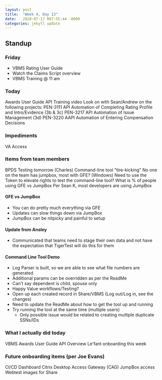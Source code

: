 ```yaml
---
layout: post
title:  "Week 4, Day 13"
date:   2020-07-17 007:55:44 -0600
categories: jekyll update
---
```


## Standup

### Friday
* VBMS Rating User Guide
* Watch the Claims Script overview
* VBMS Training @ 11 am

### Today
Awards User Guide
API Training video
Look on with Sean/Andrew on the following projects:
PEN-3111 API Automation of Completing Rating Profile and Intro/Evidence (3b & 3c)
PEN-3217 API Automation of Issue Management (3d)
PEN-3220 AAPI Automation of Entering Compensation Decisions 

### Impediments
VA Access

### Items from team members
BPDS Testing tomorrow (Charles)
Command-line tool "tire-kicking"
No one on the team has jumpbox, most with GFE? (Windows)
Need to use the Token to elevate rights to test the command-line tool?
What is % of people using GFE vs JumpBox
Per Sean K, most developers are using JumpBox

#### GFE vs JumpBox
* You can do pretty much everything via GFE
* Updates can slow things down via JumpBox
* JumpBox can be nitpicky and painful to setup

#### Update from Ansley
* Communicated that teams need to stage their own data and not have the expectation that TigerTest will do this for them

#### Command Line Tool Demo
* Log Parser is built, so we are able to see what file numbers are generated
* Additional params can be overridden as per the ReadMe
* Can't say dependent is child, spouse only
* Happy Value workflows/Testing?
* Open up each created record in Share/VBMS (Log out/Log in, see the changes)
* Need to update the ReadMe about how to get the tool up and running
* Try running the tool at the same time (multiple users)
  * Only possible issue would be related to creating multiple duplicate SSNs/IDs

### What I actually did today
VBMS Awards User Guide 
API Overview
Le'fant onboarding this week

### Future onboarding items (per Joe Evans)
CI/CD Dashboard
Citrix Desktop Access Gateway (CAG)
JumpBox access
Webtest images for Share
